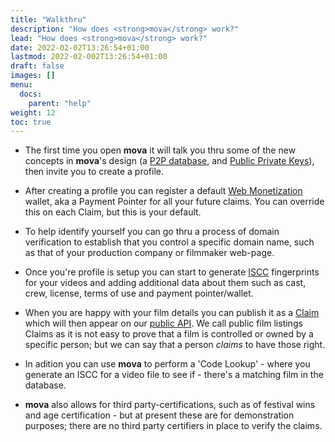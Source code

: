 ```yaml
---
title: "Walkthru"
description: "How does <strong>mova</strong> work?"
lead: "How does <strong>mova</strong> work?"
date: 2022-02-02T13:26:54+01:00
lastmod: 2022-02-002T13:26:54+01:00
draft: false
images: []
menu:
  docs:
    parent: "help"
weight: 12
toc: true
---
```


- The first time you open **mova** it will talk you thru some of the new concepts in **mova**'s design (a [P2P database](/docs/concepts/peer-to-peer/), and [Public Private Keys](/docs/concepts/public-private-keys/)), then invite you to create a profile.

- After creating a profile you can register a default [Web Monetization](/docs/concepts/web-monetization/) wallet, aka a Payment Pointer for all your future claims. You can override this on each Claim, but this is your default.

- To help identify yourself you can go thru a process of domain verification to establish that you control a specific domain name, such as that of your production company or filmmaker web-page.

- Once you're profile is setup you can start to generate [ISCC](/docs/concepts/iscc) fingerprints for your videos and adding additional data about them such as cast, crew, license, terms of use and payment pointer/wallet. 

- When you are happy with your film details you can publish it as a [Claim](/docs/helps/claims/) which will then appear on our [public API](/docs/help/api/[). We call public film listings Claims as it is not easy to prove that a film is controlled or owned by a specific person; but we can say that a person *claims* to have those right.

- In adition you can use **mova** to perform a 'Code Lookup' - where you generate an ISCC for a video file to see if - there's a matching film in the database. 

- **mova** also allows for third party-certifications, such as of festival wins and age certification - but at present these are for demonstration purposes; there are no third party certifiers in place to verify the claims.
